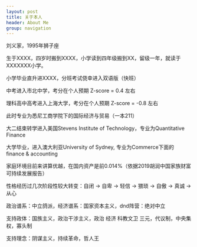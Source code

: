 ```yaml
---
layout: post
title: 关于本人
header: About Me
group: navigation
---
```



刘义家，1995年狮子座

生于XXXX，四岁时搬到XXXX，小学读到四年级搬到XX，留级一年，就读于XXXXXXX小学。

小学毕业直升进XXXX，分班考试侥幸进入双语版（快班）

中考进入市北中学，考分在个人预期 Z-score = 0.4 左右

理科高中高考进入上海大学，考分在个人预期 Z-score = -0.8 左右

此时专业为悉尼工商学院下的国际经济与贸易（一本211）

大二结束转学进入美国Stevens Institute of Technology，专业为Quantitative Finance

大学毕业，进入澳大利亚University of Sydney, 专业为Commerce下面的finance & accounting

家庭环境目前来讲算优越，在国内资产是前0.014%（依据2019胡润中国家族财富可持续发展报告）

性格经历过几次阶段性较大转变：自闭 -> 自卑 -> 轻信 -> 猥琐 -> 自傲 -> 真诚 -> 从心

政治谱系：中立鸽派，经济谱系：国家资本主义，dnd阵营：绝对中立

支持政体：国族主义，政治干涉主义，政治 经济 科教文卫 三元，代议制，中央集权，寡头制

支持理念：阴谋主义，持续革命，哲人王





